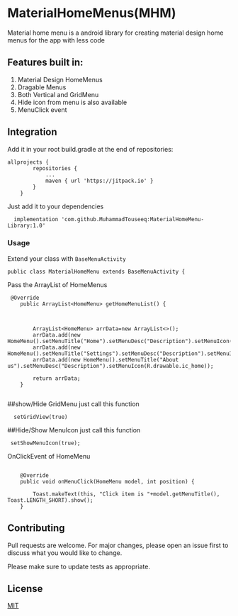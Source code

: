 # MaterialHomeMenus(MHM)

Material home menu is a android library for creating material design home menus for the app with less code 

## Features built in:

1. Material Design HomeMenus
2. Dragable Menus
3. Both Vertical and GridMenu 
4. Hide icon from menu is also available
5. MenuClick event 


## Integration 

Add it in your root build.gradle at the end of repositories:

```
allprojects {
		repositories {
			...
			maven { url 'https://jitpack.io' }
		}
	}
```

Just add it to your dependencies
```
  implementation 'com.github.MuhammadTouseeq:MaterialHomeMenu-Library:1.0'
```

### Usage

Extend your class with ``BaseMenuActivity``
```
public class MaterialHomeMenu extends BaseMenuActivity {
```
Pass the ArrayList of HomeMenus 
```
 @Override
    public ArrayList<HomeMenu> getHomeMenuList() {



        ArrayList<HomeMenu> arrData=new ArrayList<>();
        arrData.add(new HomeMenu().setMenuTitle("Home").setMenuDesc("Description").setMenuIcon(R.drawable.ic_home));
        arrData.add(new HomeMenu().setMenuTitle("Settings").setMenuDesc("Description").setMenuIcon(R.drawable.ic_home));
        arrData.add(new HomeMenu().setMenuTitle("About us").setMenuDesc("Description").setMenuIcon(R.drawable.ic_home));

        return arrData;
    }


```

##show/Hide GridMenu 
just call this function
```
  setGridView(true)
```

##Hide/Show MenuIcon 
just call this function 
```
 setShowMenuIcon(true);
```
OnClickEvent of HomeMenu

```

    @Override
    public void onMenuClick(HomeMenu model, int position) {

        Toast.makeText(this, "Click item is "+model.getMenuTitle(), Toast.LENGTH_SHORT).show();
    }
```
 
## Contributing
Pull requests are welcome. For major changes, please open an issue first to discuss what you would like to change.

Please make sure to update tests as appropriate.

## License
[MIT](https://choosealicense.com/licenses/mit/)
